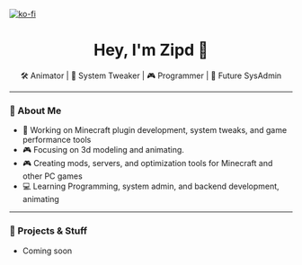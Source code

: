 [![ko-fi](https://ko-fi.com/img/githubbutton_sm.svg)](https://ko-fi.com/N4N6RGO4B)

<h1 align="center">Hey, I'm Zipd 👋</h1>
<p align="center">
  🛠️ Animator | 🧪 System Tweaker | 🎮 Programmer | 🚀 Future SysAdmin
</p>

---

### 🚀 About Me

- 👾 Working on Minecraft plugin development, system tweaks, and game performance tools  
- 🎮 Focusing on 3d modeling and animating.
- 🎮 Creating mods, servers, and optimization tools for Minecraft and other PC games  
- 💻 Learning Programming, system admin, and backend development, animating

---

### 🧰 Projects & Stuff

- Coming soon



